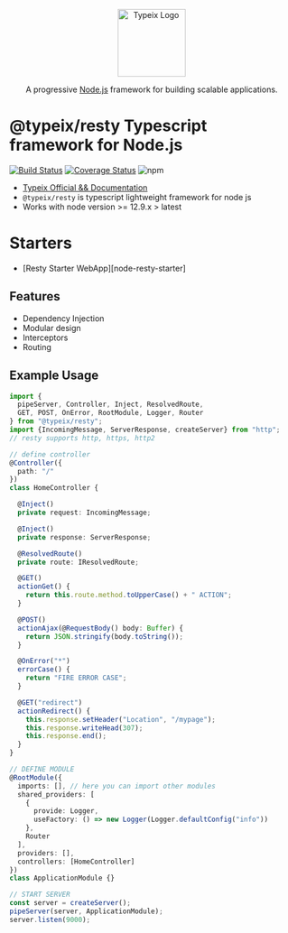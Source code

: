 <p align="center">
  <a href="https://typeix.com" target="blank">
    <img src="https://avatars.githubusercontent.com/u/38910665?s=200&v=4" width="120" alt="Typeix Logo" />
  </a>
</p>
<p align="center">
A progressive <a href="https://nodejs.org" target="_blank">Node.js</a>
framework for building scalable applications.
</p>

# @typeix/resty Typescript framework for Node.js

[![Build Status][travis-url]][travis-img]
[![Coverage Status][coverage-img]][coverage-url]
![npm][npm-version-img]

* [Typeix Official && Documentation](https://typeix.com)
* `@typeix/resty` is typescript lightweight framework for node js
* Works with node version >= 12.9.x > latest

# Starters
* [Resty Starter WebApp][node-resty-starter]

## Features
* Dependency Injection
* Modular design
* Interceptors
* Routing

## Example Usage
```ts
import {
  pipeServer, Controller, Inject, ResolvedRoute, 
  GET, POST, OnError, RootModule, Logger, Router
} from "@typeix/resty";
import {IncomingMessage, ServerResponse, createServer} from "http";
// resty supports http, https, http2

// define controller
@Controller({
  path: "/"
})
class HomeController {

  @Inject()
  private request: IncomingMessage;

  @Inject()
  private response: ServerResponse;

  @ResolvedRoute()
  private route: IResolvedRoute;

  @GET()
  actionGet() {
    return this.route.method.toUpperCase() + " ACTION";
  }

  @POST()
  actionAjax(@RequestBody() body: Buffer) {
    return JSON.stringify(body.toString());
  }

  @OnError("*")
  errorCase() {
    return "FIRE ERROR CASE";
  }

  @GET("redirect")
  actionRedirect() {
    this.response.setHeader("Location", "/mypage");
    this.response.writeHead(307);
    this.response.end();
  }
}

// DEFINE MODULE 
@RootModule({
  imports: [], // here you can import other modules
  shared_providers: [
    {
      provide: Logger,
      useFactory: () => new Logger(Logger.defaultConfig("info"))
    },
    Router
  ],
  providers: [],
  controllers: [HomeController]
})
class ApplicationModule {}

// START SERVER
const server = createServer();
pipeServer(server, ApplicationModule);
server.listen(9000);
```

[travis-url]: https://travis-ci.com/typeix/typeix.svg?branch=master
[travis-img]: https://travis-ci.com/typeix/typeix
[npm-version-img]: https://img.shields.io/npm/v/@typeix/resty
[coverage-img]: https://coveralls.io/repos/github/typeix/typeix/badge.svg?branch=master
[coverage-url]: https://coveralls.io/github/typeix/typeix?branch=master
